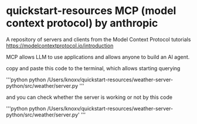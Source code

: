 # quickstart-resources   MCP (model context protocol) by anthropic 
A repository of servers and clients from the Model Context Protocol tutorials  https://modelcontextprotocol.io/introduction

MCP allows LLM to use applications and allows anyone to build an AI agent. 



copy and paste this code to the terminal, which allows starting querying

'''python
python /Users/knoxv/quickstart-resources/weather-server-python/src/weather/server.py
'''


and you can check whether the server is working or not by this code 

'''python
python /Users/knoxv/quickstart-resources/weather-server-python/src/weather/server.py'
'''


